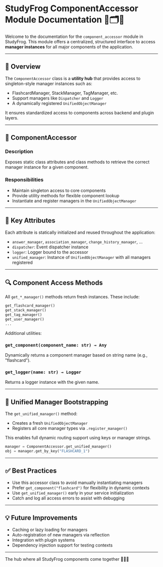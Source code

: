 # StudyFrog ComponentAccessor Module Documentation 🧩🗂️🐸

Welcome to the documentation for the `component_accessor` module in StudyFrog. This module offers a centralized, structured interface to access **manager instances** for all major components of the application.

---

## 📘 Overview
The `ComponentAccessor` class is a **utility hub** that provides access to singleton-style manager instances such as:
- FlashcardManager, StackManager, TagManager, etc.
- Support managers like `Dispatcher` and `Logger`
- A dynamically registered `UnifiedObjectManager`

It ensures standardized access to components across backend and plugin layers.

---

## 🧠 ComponentAccessor

### Description
Exposes static class attributes and class methods to retrieve the correct manager instance for a given component.

### Responsibilities
- Maintain singleton access to core components
- Provide utility methods for flexible component lookup
- Instantiate and register managers in the `UnifiedObjectManager`

---

## 🔑 Key Attributes
Each attribute is statically initialized and reused throughout the application:

- `answer_manager`, `association_manager`, `change_history_manager`, ...
- `dispatcher`: Event dispatcher instance
- `logger`: Logger bound to the accessor
- `unified_manager`: Instance of `UnifiedObjectManager` with all managers registered

---

## 🔍 Component Access Methods
All `get_*_manager()` methods return fresh instances. These include:

```python
get_flashcard_manager()
get_stack_manager()
get_tag_manager()
get_user_manager()
...
```

Additional utilities:

### `get_component(component_name: str) → Any`
Dynamically returns a component manager based on string name (e.g., "flashcard").

### `get_logger(name: str) → Logger`
Returns a logger instance with the given name.

---

## 🧭 Unified Manager Bootstrapping
The `get_unified_manager()` method:
- Creates a fresh `UnifiedObjectManager`
- Registers all core manager types via `.register_manager()`

This enables full dynamic routing support using keys or manager strings.

```python
manager = ComponentAccessor.get_unified_manager()
obj = manager.get_by_key("FLASHCARD_1")
```

---

## ✅ Best Practices
- Use this accessor class to avoid manually instantiating managers
- Prefer `get_component("flashcard")` for flexibility in dynamic contexts
- Use `get_unified_manager()` early in your service initialization
- Catch and log all access errors to assist with debugging

---

## 💡 Future Improvements
- Caching or lazy loading for managers
- Auto-registration of new managers via reflection
- Integration with plugin systems
- Dependency injection support for testing contexts

---

The hub where all StudyFrog components come together 🧠🔌🐸